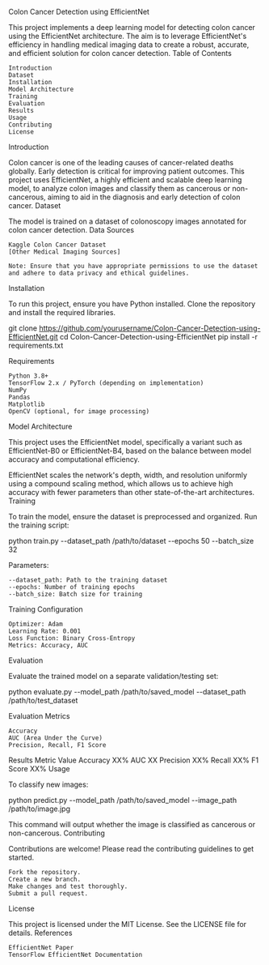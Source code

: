 Colon Cancer Detection using EfficientNet

This project implements a deep learning model for detecting colon cancer using the EfficientNet architecture. The aim is to leverage EfficientNet's efficiency in handling medical imaging data to create a robust, accurate, and efficient solution for colon cancer detection.
Table of Contents

    Introduction
    Dataset
    Installation
    Model Architecture
    Training
    Evaluation
    Results
    Usage
    Contributing
    License

Introduction

Colon cancer is one of the leading causes of cancer-related deaths globally. Early detection is critical for improving patient outcomes. This project uses EfficientNet, a highly efficient and scalable deep learning model, to analyze colon images and classify them as cancerous or non-cancerous, aiming to aid in the diagnosis and early detection of colon cancer.
Dataset

The model is trained on a dataset of colonoscopy images annotated for colon cancer detection.
Data Sources

    Kaggle Colon Cancer Dataset
    [Other Medical Imaging Sources]

    Note: Ensure that you have appropriate permissions to use the dataset and adhere to data privacy and ethical guidelines.

Installation

To run this project, ensure you have Python installed. Clone the repository and install the required libraries.

git clone https://github.com/yourusername/Colon-Cancer-Detection-using-EfficientNet.git
cd Colon-Cancer-Detection-using-EfficientNet
pip install -r requirements.txt

Requirements

    Python 3.8+
    TensorFlow 2.x / PyTorch (depending on implementation)
    NumPy
    Pandas
    Matplotlib
    OpenCV (optional, for image processing)

Model Architecture

This project uses the EfficientNet model, specifically a variant such as EfficientNet-B0 or EfficientNet-B4, based on the balance between model accuracy and computational efficiency.

EfficientNet scales the network's depth, width, and resolution uniformly using a compound scaling method, which allows us to achieve high accuracy with fewer parameters than other state-of-the-art architectures.
Training

To train the model, ensure the dataset is preprocessed and organized. Run the training script:

python train.py --dataset_path /path/to/dataset --epochs 50 --batch_size 32

Parameters:

    --dataset_path: Path to the training dataset
    --epochs: Number of training epochs
    --batch_size: Batch size for training

Training Configuration

    Optimizer: Adam
    Learning Rate: 0.001
    Loss Function: Binary Cross-Entropy
    Metrics: Accuracy, AUC

Evaluation

Evaluate the trained model on a separate validation/testing set:

python evaluate.py --model_path /path/to/saved_model --dataset_path /path/to/test_dataset

Evaluation Metrics

    Accuracy
    AUC (Area Under the Curve)
    Precision, Recall, F1 Score

Results
Metric	Value
Accuracy	XX%
AUC	XX
Precision	XX%
Recall	XX%
F1 Score	XX%
Usage

To classify new images:

python predict.py --model_path /path/to/saved_model --image_path /path/to/image.jpg

This command will output whether the image is classified as cancerous or non-cancerous.
Contributing

Contributions are welcome! Please read the contributing guidelines to get started.

    Fork the repository.
    Create a new branch.
    Make changes and test thoroughly.
    Submit a pull request.

License

This project is licensed under the MIT License. See the LICENSE file for details.
References

    EfficientNet Paper
    TensorFlow EfficientNet Documentation
